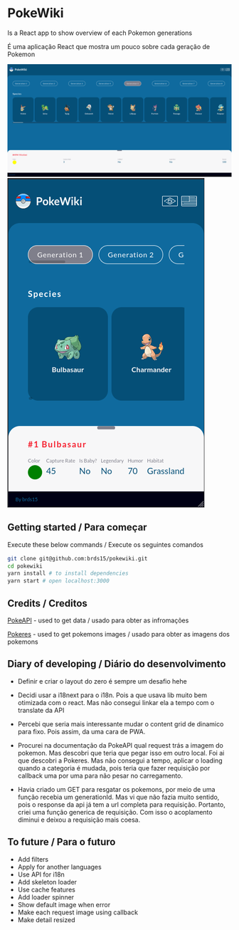 # PokeWiki 

Is a React app to show overview of each Pokemon generations

É uma aplicação React que mostra um pouco sobre cada geração de Pokemon

![Pokemon List](screenshots/shothome.png)
![Pokemon List](screenshots/shotmobile.png)

## Getting started / Para começar
Execute these below commands / Execute os seguintes comandos

```sh
git clone git@github.com:brds15/pokewiki.git
cd pokewiki 
yarn install # to install dependencies
yarn start # open localhost:3000
```

## Credits / Creditos

[PokeAPI](https://pokeapi.co/) - used to get data / usado para obter as infromações

[Pokeres](https://pokeres.bastionbot.org/) - used to get pokemons images / usado para obter as imagens dos pokemons

## Diary of developing / Diário do desenvolvimento

- Definir e criar o layout do zero é sempre um desafio hehe

- Decidi usar a i18next para o i18n. Pois a que usava lib muito bem otimizada com o react. Mas não consegui linkar ela a tempo com o translate da API

- Percebi que seria mais interessante mudar o content grid de dinamico para fixo. Pois assim, da uma cara de PWA.

- Procurei na documentação da PokeAPI qual request trás a imagem do pokemon. Mas descobri que teria que pegar isso em outro local. Foi ai que descobri a Pokeres. Mas não consegui a tempo, aplicar o loading quando a categoria é mudada, pois teria que fazer requisição por callback uma por uma para não pesar no carregamento.

- Havia criado um GET para resgatar os pokemons, por meio de uma função recebia um generationId. Mas vi que não fazia muito sentido, pois o response da api já tem a url completa para requisição. Portanto, criei uma função generica de requisição. Com isso o acoplamento diminui e deixou a requisição mais coesa.

## To future / Para o futuro
- Add filters
- Apply for another languages
- Use API for i18n
- Add skeleton loader
- Use cache features
- Add loader spinner
- Show default image when error
- Make each request image using callback
- Make detail resized
